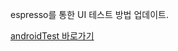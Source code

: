espresso를 통한 UI 테스트 방법 업데이트.

[androidTest 바로가기](https://github.com/chanjungkim/advanced-android-study/blob/main/chan/Week6/MyApp/app/src/androidTest/java/org/koreanlab/myapp/components/ui/main/MainActivityTest.kt)

